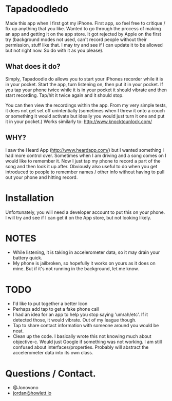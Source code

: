 # Tapadoodledo

Made this app when I first got my iPhone. First app, so feel free to critique / fix up anything that you like. Wanted to go through the process of making an app and getting it on the app store. It got rejected by Apple on the first try (background modes not used, can't record people without their permission, stuff like that. I may try and see if I can update it to be allowed but not right now. So do with it as you please).

## What does it do?

Simply, Tapadoodle do allows you to start your iPhones recorder while it is in your pocket. Start the app, turn listening on, then put it in your pocket. If you tap your phone twice while it is in your pocket it should vibrate and then start recording. Tap/hit it twice again and it should stop.

You can then view the recordings within the app. From my very simple tests, it does not get set off unintentially (sometimes when I threw it onto a couch or something it would activate but ideally you would just turn it one and put it in your pocket.) Works similarly to: http://www.knocktounlock.com/

## WHY?

I saw the Heard App (http://www.heardapp.com/) but I wanted something I had more control over. Sometimes when I am driving and a song comes on I would like to remember it. Now I just tap my phone to record a part of the song and then look it up after. Obviously also useful to do when you get introduced to people to remember names / other info without having to pull out your phone and hitting record.


# Installation

Unfortunately, you will need a developer account to put this on your phone. I will try and see if I can get it on the App store, but not looking likely.

# NOTES

* While listening, it is taking in accelerometer data, so it may drain your battery quick.
* My phone is jailbroken, so hopefully it works on yours  as it does on mine. But if it's not running in the background, let me know.


# TODO

* I'd like to put together a better Icon
* Perhaps add tap to get a fake phone call
* I had an idea for an app to help you stop saying 'um/ah/etc'. If it detected those, it would vibrate. Out of my league though. 
* Tap to share contact information with someone around you would be neat.
* Clean up the code. I basically wrote this not knowing much about objective-c. Would just Google if something was not working. I am still confused about interfaces/properties. Probably will abstract the accelerometer data into its own class. 

# Questions / Contact.

* @Jonovono
* jordan@howlett.io